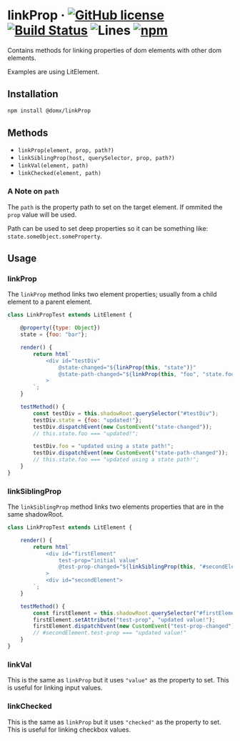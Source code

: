 # linkProp &middot; [![GitHub license](https://img.shields.io/badge/license-MIT-blue.svg)](https://www.mit.edu/~amini/LICENSE.md) [![Build Status](https://travis-ci.com/domxjs/domx.svg?branch=packages/linkProp)](https://travis-ci.com/github/domxjs/domx) ![Lines](https://img.shields.io/badge/Coverage-100%25-brightgreen.svg) [![npm](https://img.shields.io/npm/v/@domx/linkProp)](https://www.npmjs.com/package/@domx/linkProp)


Contains methods for linking properties of dom elements with other dom elements.

Examples are using LitElement.

## Installation
```sh
npm install @domx/linkProp
```
## Methods
- `linkProp(element, prop, path?)`
- `linkSiblingProp(host, querySelector, prop, path?)`
- `linkVal(element, path)`
- `linkChecked(element, path)`

### A Note on `path`
The `path` is the property path to set on the target element. If ommited the `prop` value will be used. 

Path can be used to set deep properties so it can be something like: `state.someObject.someProperty`.
## Usage

### linkProp
The `linkProp` method links two element properties; usually from a child element to a parent element.
```js
class LinkPropTest extends LitElement {

    @property({type: Object})
    state = {foo: "bar"};

    render() {
        return html`
            <div id="testDiv" 
                @state-changed="${linkProp(this, "state")}"
                @state-path-changed="${linkProp(this, "foo", "state.foo")}"
            >
        `;
    }

    testMethod() {
        const testDiv = this.shadowRoot.querySelector("#testDiv");
        testDiv.state = {foo: "updated!"};
        testDiv.dispatchEvent(new CustomEvent("state-changed"));
        // this.state.foo === "updated!";

        testDiv.foo = "updated using a state path!";
        testDiv.dispatchEvent(new CustomEvent("state-path-changed"));
        // this.state.foo === "updated using a state path!";
    }
}
```


### linkSiblingProp
The `linkSiblingProp` method links two elements properties that are in the same shadowRoot.
```js
class LinkPropTest extends LitElement {

    render() {
        return html`
            <div id="firstElement"
                test-prop="initial value"
                @test-prop-changed="${linkSiblingProp(this, "#secondElement", "test-prop")}"
            >
            <div id="secondElement">
        `;
    }

    testMethod() {
        const firstElement = this.shadowRoot.querySelector("#firstElement");
        firstElement.setAttribute("test-prop", "updated value!");
        firstElement.dispatchEvent(new CustomEvent("test-prop-changed"));
        // #secondElement.test-prop === "updated value!"
    }
}
```

### linkVal
This is the same as `linkProp` but it uses `"value"` as the property to set.
This is useful for linking input values. 

### linkChecked
This is the same as `linkProp` but it uses `"checked"` as the property to set.
This is useful for linking checkbox values. 
